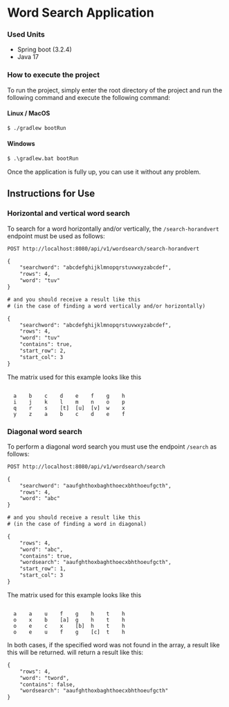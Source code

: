 # Word Search Application

### Used Units

- Spring boot (3.2.4)
- Java 17

### How to execute the project

To run the project, simply enter the root directory of the project and run the following command
and execute the following command:

#### Linux / MacOS
```sh
$ ./gradlew bootRun
```

#### Windows
```cmd
$ .\gradlew.bat bootRun
```

Once the application is fully up, you can use it without any problem.

## Instructions for Use

### Horizontal and vertical word search

To search for a word horizontally and/or vertically,
the `/search-horandvert` endpoint must be used as follows:

```txt
POST http://localhost:8080/api/v1/wordsearch/search-horandvert

{
    "searchword": "abcdefghijklmnopqrstuvwxyzabcdef",
    "rows": 4,
    "word": "tuv"
}

# and you should receive a result like this
# (in the case of finding a word vertically and/or horizontally)

{
    "searchword": "abcdefghijklmnopqrstuvwxyzabcdef",
    "rows": 4,
    "word": "tuv"
    "contains": true,
    "start_row": 2,
    "start_col": 3
}
```

The matrix used for this example looks like this
```

  a    b    c    d    e    f    g    h
  i    j    k    l    m    n    o    p
  q    r    s    [t]  [u]  [v]  w    x
  y    z    a    b    c    d    e    f

```

### Diagonal word search

To perform a diagonal word search you must use the
endpoint `/search` as follows:

```txt
POST http://localhost:8080/api/v1/wordsearch/search

{
    "searchword": "aaufghthoxbaghthoecxbhthoeufgcth",
    "rows": 4,
    "word": "abc"
}

# and you should receive a result like this
# (in the case of finding a word in diagonal)

{
    "rows": 4,
    "word": "abc",
    "contains": true,
    "wordsearch": "aaufghthoxbaghthoecxbhthoeufgcth",
    "start_row": 1,
    "start_col": 3
}
```

The matrix used for this example looks like this
```

  a    a    u    f    g    h    t    h
  o    x    b    [a]  g    h    t    h
  o    e    c    x    [b]  h    t    h
  o    e    u    f    g    [c]  t    h

```

In both cases, if the specified word was not found in the array, a result like this will be returned.
will return a result like this:

```txt
{
    "rows": 4,
    "word": "tword",
    "contains": false,
    "wordsearch": "aaufghthoxbaghthoecxbhthoeufgcth"
}
```
